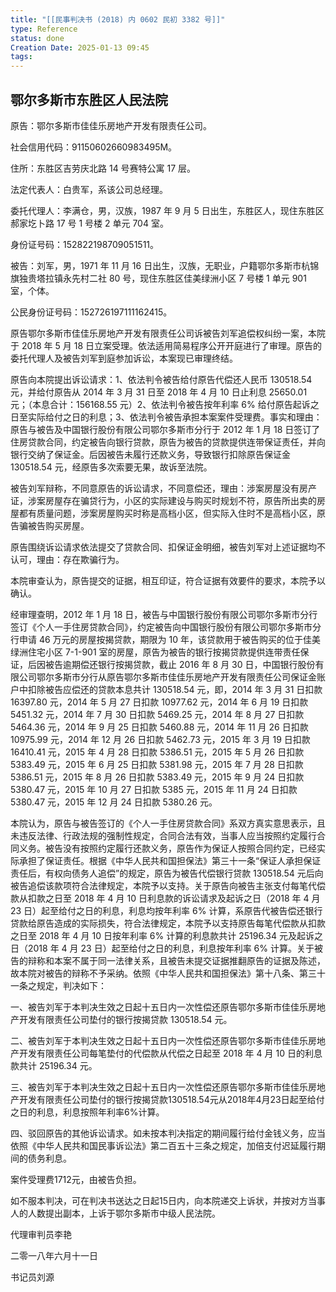 ```yaml
---
title: "[[民事判决书 (2018) 内 0602 民初 3382 号]]"
type: Reference
status: done
Creation Date: 2025-01-13 09:45
tags:
---
```

## 鄂尔多斯市东胜区人民法院 

原告：鄂尔多斯市佳佳乐房地产开发有限责任公司。 

社会信用代码：91150602660983495M。 

住所：东胜区吉劳庆北路 14 号赛特公寓 17 层。 

法定代表人：白贵军，系该公司总经理。 

委托代理人：李满仓，男，汉族，1987 年 9 月 5 日出生，东胜区人，现住东胜区郝家圪卜路 17 号 1 号楼 2 单元 704 室。

身份证号码：152822198709051511。 

被告：刘军，男，1971 年 11 月 16 日出生，汉族，无职业，户籍鄂尔多斯市杭锦旗独贵塔拉镇永先村二社 80 号，现住东胜区佳美绿洲小区 7 号楼 1 单元 901 室，个体。 

公民身份证号码：152726197111162415。 

原告鄂尔多斯市佳佳乐房地产开发有限责任公司诉被告刘军追偿权纠纷一案，本院于 2018 年 5 月 18 日立案受理。依法适用简易程序公开开庭进行了审理。原告的委托代理人及被告刘军到庭参加诉讼，本案现已审理终结。 

原告向本院提出诉讼请求：1、依法判令被告给付原告代偿还人民币 130518.54 元，并给付原告从 2014 年 3 月 31 日至 2018 年 4 月 10 日止利息 25650.01 元；（本息合计：156168.55 元）2、依法判令被告按年利率 6% 给付原告起诉之日至实际给付之日的利息；3、依法判令被告承担本案案件受理费。事实和理由：原告与被告及中国银行股份有限公司鄂尔多斯市分行于 2012 年 1 月 18 日签订了住房贷款合同，约定被告向银行贷款，原告为被告的贷款提供连带保证责任，并向银行交纳了保证金。后因被告未履行还款义务，导致银行扣除原告保证金 130518.54 元，经原告多次索要无果，故诉至法院。 

被告刘军辩称，不同意原告的诉讼请求，不同意偿还，理由：涉案房屋没有房产证，涉案房屋存在骗贷行为，小区的实际建设与购买时规划不符，原告所出卖的房屋都有质量问题，涉案房屋购买时称是高档小区，但实际入住时不是高档小区，原告骗被告购买房屋。 

原告围绕诉讼请求依法提交了贷款合同、扣保证金明细，被告刘军对上述证据均不认可，理由：存在欺骗行为。 

本院审查认为，原告提交的证据，相互印证，符合证据有效要件的要求，本院予以确认。 

经审理查明，2012 年 1 月 18 日，被告与中国银行股份有限公司鄂尔多斯市分行签订《个人一手住房贷款合同》，约定被告向中国银行股份有限公司鄂尔多斯市分行申请 46 万元的房屋按揭贷款，期限为 10 年，该贷款用于被告购买的位于佳美绿洲住宅小区 7-1-901 室的房屋，原告为被告的银行按揭贷款提供连带责任保证，后因被告逾期偿还银行按揭贷款，截止 2016 年 8 月 30 日，中国银行股份有限公司鄂尔多斯市分行从原告鄂尔多斯市佳佳乐房地产开发有限责任公司保证金账户中扣除被告应偿还的贷款本息共计 130518.54 元，即，2014 年 3 月 31 日扣款 16397.80 元，2014 年 5 月 27 日扣款 10977.62 元，2014 年 6 月 19 日扣款 5451.32 元，2014 年 7 月 30 日扣款 5469.25 元，2014 年 8 月 27 日扣款 5464.36 元，2014 年 9 月 25 日扣款 5460.88 元，2014 年 11 月 26 日扣款 10975.99 元，2014 年 12 月 26 日扣款 5462.73 元，2015 年 3 月 19 日扣款 16410.41 元，2015 年 4 月 28 日扣款 5386.51 元，2015 年 5 月 26 日扣款 5383.49 元，2015 年 6 月 25 日扣款 5381.98 元，2015 年 7 月 28 日扣款 5386.51 元，2015 年 8 月 26 日扣款 5383.49 元，2015 年 9 月 24 日扣款 5380.47 元，2015 年 10 月 27 日扣款 5385 元，2015 年 11 月 24 日扣款 5380.47 元，2015 年 12 月 24 日扣款 5380.26 元。 

本院认为，原告与被告签订的《个人一手住房贷款合同》系双方真实意思表示，且未违反法律、行政法规的强制性规定，合同合法有效，当事人应当按照约定履行合同义务。被告没有按照约定履行还款义务，原告作为保证人按照合同约定，已经实际承担了保证责任。根据《中华人民共和国担保法》第三十一条“保证人承担保证责任后，有权向债务人追偿”的规定，原告为被告代偿银行贷款 130518.54 元后向被告追偿该款项符合法律规定，本院予以支持。关于原告向被告主张支付每笔代偿款从扣款之日至 2018 年 4 月 10 日利息款的诉讼请求及起诉之日（2018 年 4 月 23 日）起至给付之日的利息，利息均按年利率 6% 计算，系原告代被告偿还银行贷款给原告造成的实际损失，符合法律规定，本院予以支持原告每笔代偿款从扣款之日至 2018 年 4 月 10 日按年利率 6% 计算的利息款共计 25196.34 元及起诉之日（2018 年 4 月 23 日）起至给付之日的利息，利息按年利率 6% 计算。关于被告的辩称和本案不属于同一法律关系，且被告未提交证据推翻原告的证据及陈述，故本院对被告的辩称不予采纳。依照《中华人民共和国担保法》第十八条、第三十一条之规定，判决如下：

一、被告刘军于本判决生效之日起十五日内一次性偿还原告鄂尔多斯市佳佳乐房地产开发有限责任公司垫付的银行按揭贷款 130518.54 元。 

二、被告刘军于本判决生效之日起十五日内一次性偿还原告鄂尔多斯市佳佳乐房地产开发有限责任公司每笔垫付的代偿款从代偿之日起至 2018 年 4 月 10 日的利息款共计 25196.34 元。

三、被告刘军于本判决生效之日起十五日内一次性偿还原告鄂尔多斯市佳佳乐房地产开发有限责任公司垫付的银行按揭贷款130518.54元从2018年4月23日起至给付之日的利息，利息按照年利率6%计算。 

四、驳回原告的其他诉讼请求。如未按本判决指定的期间履行给付金钱义务，应当依照《中华人民共和国民事诉讼法》第二百五十三条之规定，加倍支付迟延履行期间的债务利息。 

案件受理费1712元，由被告负担。 

如不服本判决，可在判决书送达之日起15日内，向本院递交上诉状，并按对方当事人的人数提出副本，上诉于鄂尔多斯市中级人民法院。
 
 代理审判员李艳

二零一八年六月十一日

书记员刘源